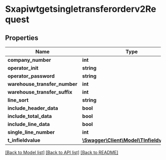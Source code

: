 # Sxapiwtgetsingletransferorderv2Request

## Properties
Name | Type | Description | Notes
------------ | ------------- | ------------- | -------------
**company_number** | **int** |  | [optional] 
**operator_init** | **string** |  | [optional] 
**operator_password** | **string** |  | [optional] 
**warehouse_transfer_number** | **int** |  | [optional] 
**warehouse_transfer_suffix** | **int** |  | [optional] 
**line_sort** | **string** |  | [optional] 
**include_header_data** | **bool** |  | [optional] 
**include_total_data** | **bool** |  | [optional] 
**include_line_data** | **bool** |  | [optional] 
**single_line_number** | **int** |  | [optional] 
**t_infieldvalue** | [**\Swagger\Client\Model\TInfieldvalueReq**](TInfieldvalueReq.md) |  | [optional] 

[[Back to Model list]](../README.md#documentation-for-models) [[Back to API list]](../README.md#documentation-for-api-endpoints) [[Back to README]](../README.md)


